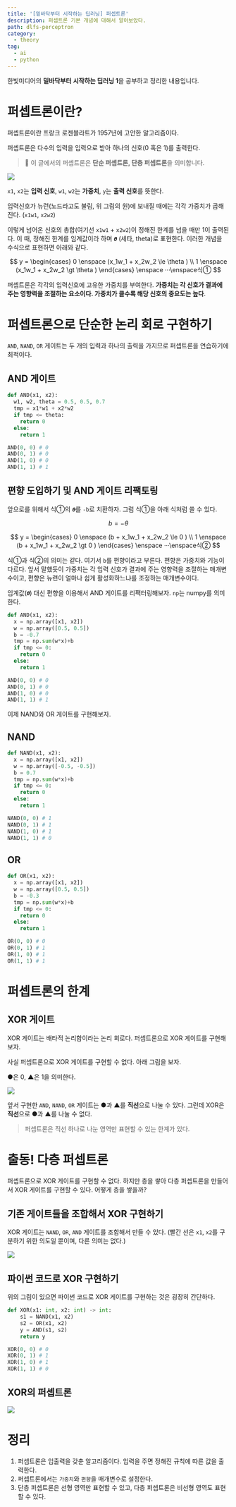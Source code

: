 ```yaml
---
title: '[밑바닥부터 시작하는 딥러닝] 퍼셉트론'
description: 퍼셉트론 기본 개념에 대해서 알아보았다.
path: dlfs-perceptron
category:
  - theory
tag:
  - ai
  - python
---
```


한빛미디어의 **밑바닥부터 시작하는 딥러닝 1**을 공부하고 정리한 내용입니다.

# 퍼셉트론이란?

퍼셉트론이란 프랑크 로젠블라트가 1957년에 고안한 알고리즘이다.

퍼셉트론은 다수의 입력을 입력으로 받아 하나의 신호(0 혹은 1)를 출력한다.

> 🚨 이 글에서의 퍼셉트론은 **단순 퍼셉트론, 단층 퍼셉트론**을 의미합니다.

![](https://images.velog.io/images/ordidxzero/post/bca38b80-29df-4625-9017-fdf46709a5e9/perceptron.png)

`x1`, `x2`는 **입력 신호**, `w1`, `w2`는 **가중치**, `y`는 **출력 신호**를 뜻한다.

입력신호가 뉴런(노드라고도 불림, 위 그림의 원)에 보내질 때에는 각각 가중치가 곱해진다. (`x1w1`, `x2w2`)

이렇게 넘어온 신호의 총합(여기선 `x1w1` + `x2w2`)이 정해진 한계를 넘을 때만 1이 출력된다. 이 때, 정해진 한계를 임계값이라 하며 `𝜽` (세타, theta)로 표현한다. 이러한 개념을 수식으로 표현하면 아래와 같다.

$$
y =
\begin{cases}
   0 \enspace (x_1w_1 + x_2w_2 \le \theta ) \\
   1 \enspace (x_1w_1 + x_2w_2 \gt \theta )
\end{cases}
\enspace
···\enspace식①
$$

퍼셉트론은 각각의 입력신호에 고유한 가중치를 부여한다. **가중치는 각 신호가 결과에 주는 영향력을 조절하는 요소이다. 가중치가 클수록 해당 신호의 중요도는 높다**.

# 퍼셉트론으로 단순한 논리 회로 구현하기

`AND`, `NAND`, `OR` 게이트는 두 개의 입력과 하나의 출력을 가지므로 퍼셉트론을 연습하기에 최적이다.

## AND 게이트

```python
def AND(x1, x2):
  w1, w2, theta = 0.5, 0.5, 0.7
  tmp = x1*w1 + x2*w2
  if tmp <= theta:
    return 0
  else:
    return 1

AND(0, 0) # 0
AND(0, 1) # 0
AND(1, 0) # 0
AND(1, 1) # 1
```

## 편향 도입하기 및 AND 게이트 리팩토링

앞으로를 위해서 식①의 `𝜽`를 `-b`로 치환하자. 그럼 식①을 아래 식처럼 쓸 수 있다.

$$
b = -\theta
$$

$$
y =
\begin{cases}
   0 \enspace (b + x_1w_1 + x_2w_2 \le 0 ) \\
   1 \enspace (b + x_1w_1 + x_2w_2 \gt 0 )
\end{cases}
\enspace
···\enspace식②
$$

식①과 식②의 의미는 같다. 여기서 `b`를 편향이라고 부른다. 편향은 가중치와 기능이 다르다.
앞서 말했듯이 가중치는 각 입력 신호가 결과에 주는 영향력을 조절하는 매개변수이고, 편향은 뉴련이 얼마나 쉽게 활성화하느냐를 조정하는 매개변수이다.

임계값(`𝜽`) 대신 편향을 이용해서 AND 게이트를 리팩터링해보자.
`np`는 numpy를 의미한다.

```python
def AND(x1, x2):
  x = np.array([x1, x2])
  w = np.array([0.5, 0.5])
  b = -0.7
  tmp = np.sum(w*x)+b
  if tmp <= 0:
    return 0
  else:
    return 1

AND(0, 0) # 0
AND(0, 1) # 0
AND(1, 0) # 0
AND(1, 1) # 1
```

이제 NAND와 OR 게이트를 구현해보자.

## NAND

```python
def NAND(x1, x2):
  x = np.array([x1, x2])
  w = np.array([-0.5, -0.5])
  b = 0.7
  tmp = np.sum(w*x)+b
  if tmp <= 0:
    return 0
  else:
    return 1

NAND(0, 0) # 1
NAND(0, 1) # 1
NAND(1, 0) # 1
NAND(1, 1) # 0
```

## OR

```python
def OR(x1, x2):
  x = np.array([x1, x2])
  w = np.array([0.5, 0.5])
  b = -0.3
  tmp = np.sum(w*x)+b
  if tmp <= 0:
    return 0
  else:
    return 1

OR(0, 0) # 0
OR(0, 1) # 1
OR(1, 0) # 1
OR(1, 1) # 1
```

# 퍼셉트론의 한계

## XOR 게이트

XOR 게이트는 배타적 논리합이라는 논리 회로다. 퍼셉트론으로 XOR 게이트를 구현해보자.

사실 퍼셉트론으로 XOR 게이트를 구현할 수 없다. 아래 그림을 보자.

●은 0, ▲은 1을 의미한다.

![](https://images.velog.io/images/ordidxzero/post/f2474bab-c41c-42d4-99dc-f7e68f8308ce/logic_gate_graph.png)

앞서 구현한 `AND`, `NAND`, `OR` 게이트는 ●과 ▲를 **직선**으로 나눌 수 있다. 그런데 XOR은 **직선**으로 ●과 ▲를 나눌 수 없다.

> 퍼셉트론은 직선 하나로 나눈 영역만 표현할 수 있는 한계가 있다.

# 출동! 다층 퍼셉트론

퍼셉트론으로 XOR 게이트를 구현할 수 없다. 하지만 층을 쌓아 다층 퍼셉트론을 만들어서 XOR 게이트를 구현할 수 있다. 어떻게 층을 쌓을까?

## 기존 게이트들을 조합해서 XOR 구현하기

XOR 게이트는 `NAND`, `OR`, `AND` 게이트를 조합해서 만들 수 있다. (빨간 선은 `x1`, `x2`를 구분하기 위한 의도일 뿐이며, 다른 의미는 없다.)

![](https://images.velog.io/images/ordidxzero/post/d3e9e51f-1c9c-4aa1-aa3f-171c85b1bb8e/Screen%20Shot%202021-01-01%20at%2019.20.11.png)

## 파이썬 코드로 XOR 구현하기

위의 그림이 있으면 파이썬 코드로 XOR 게이트를 구현하는 것은 굉장히 간단하다.

```python
def XOR(x1: int, x2: int) -> int:
    s1 = NAND(x1, x2)
    s2 = OR(x1, x2)
    y = AND(s1, s2)
    return y

XOR(0, 0) # 0
XOR(0, 1) # 1
XOR(1, 0) # 1
XOR(1, 1) # 0
```

## XOR의 퍼셉트론

![](https://images.velog.io/images/ordidxzero/post/0085e6e9-c9c1-4d4b-88cd-0ebf3b412df8/Screen%20Shot%202021-01-01%20at%2019.34.47.png)

# 정리

1. 퍼셉트론은 입출력을 갖춘 알고리즘이다. 입력을 주면 정해진 규칙에 따른 값을 출력한다.
2. 퍼셉트론에서는 `가중치`와 `편향`을 매개변수로 설정한다.
3. 단층 퍼셉트론은 선형 영역만 표현할 수 있고, 다층 퍼셉트론은 비선형 영역도 표현할 수 있다.
